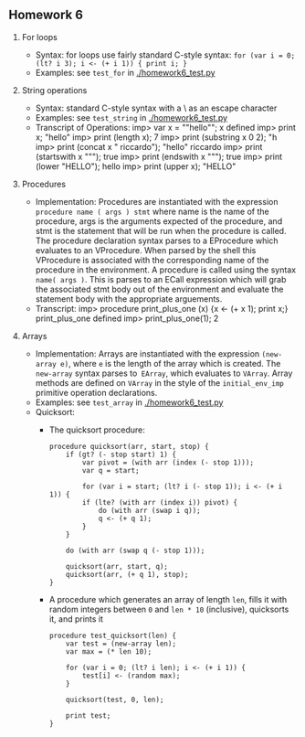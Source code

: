 ## Homework 6

1. For loops
    - Syntax: for loops use fairly standard C-style syntax: `for (var i = 0; (lt? i 3); i <- (+ i 1)) { print i; }`
    - Examples: see `test_for` in [./homework6_test.py](./homework6_test.py)

2. String operations
    - Syntax: standard C-style syntax with a \ as an escape character
    - Examples: see `test_string` in [./homework6_test.py](./homework6_test.py)
    - Transcript of Operations:
      imp> var x = "\"hello\"";
        x defined
      imp> print x;
        "hello"
      imp> print (length x);
        7
      imp> print (substring x 0 2);
        "h
      imp> print (concat x " riccardo");
        "hello" riccardo
      imp> print (startswith x "\"");
        true
      imp> print (endswith x "\"");
        true
      imp> print (lower "HELLO");
        hello
      imp> print (upper x);
        "HELLO"

3. Procedures
    - Implementation: Procedures are instantiated with the expression `procedure name ( args ) stmt` where name is the name of the procedure, args is the arguments expected of the procedure, and stmt is the statement that will be run when the procedure is called. The procedure declaration syntax parses to a EProcedure which evaluates to an VProcedure. When parsed by the shell this VProcedure is associated with the corresponding name of the procedure in the environment. A procedure is called using the syntax `name( args )`. This is parses to an ECall expression which will grab the associated stmt body out of the environment and evaluate the statement body with the appropriate arguements.
    - Transcript:
      imp> procedure print_plus_one (x) {x <- (+ x 1); print x;}
        print_plus_one defined
      imp> print_plus_one(1);
        2

4. Arrays
    - Implementation: Arrays are instantiated with the expression `(new-array e)`, where `e` is the length of the array which is created. The `new-array` syntax parses to` EArray`, which evaluates to `VArray`. Array methods are defined on `VArray` in the style of the `initial_env_imp` primitive operation declarations.
    - Examples: see `test_array` in [./homework6_test.py](./homework6_test.py)
    - Quicksort:
        - The quicksort procedure:
            ```
            procedure quicksort(arr, start, stop) {
                if (gt? (- stop start) 1) {
                    var pivot = (with arr (index (- stop 1)));
                    var q = start;

                    for (var i = start; (lt? i (- stop 1)); i <- (+ i 1)) {
                    if (lte? (with arr (index i)) pivot) {
                        do (with arr (swap i q));
                        q <- (+ q 1);
                    }
                }

                do (with arr (swap q (- stop 1)));

                quicksort(arr, start, q);
                quicksort(arr, (+ q 1), stop);
            }
            ```

        - A procedure which generates an array of length `len`, fills it with random integers between `0` and `len * 10` (inclusive), quicksorts it, and prints it
            ```
            procedure test_quicksort(len) {
                var test = (new-array len);
                var max = (* len 10);

                for (var i = 0; (lt? i len); i <- (+ i 1)) {
                    test[i] <- (random max);
                }

                quicksort(test, 0, len);

                print test;
            }
            ```
